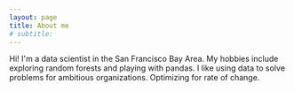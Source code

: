 ```yaml
---
layout: page
title: About me
# subtitle: 
---
```

Hi! I'm a data scientist in the San Francisco Bay Area. My hobbies include exploring random forests and playing with pandas. I like using data to solve problems for ambitious organizations. Optimizing for rate of change.


